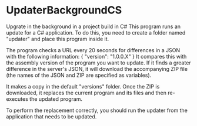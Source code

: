 # UpdaterBackgroundCS
Upgrate in the background in a project build in C#
This program runs an update for a C# application. To do this, you need to create a folder named "updater" and place this program inside it.

The program checks a URL every 20 seconds for differences in a JSON with the following information:
{
  "version": "1.0.0.X"
}
It compares this with the assembly version of the program you want to update. If it finds a greater difference in the server's JSON, it will download the accompanying ZIP file (the names of the JSON and ZIP are specified as variables).

It makes a copy in the default "versions" folder. Once the ZIP is downloaded, it replaces the current program and its files and then re-executes the updated program.

To perform the replacement correctly, you should run the updater from the application that needs to be updated.
